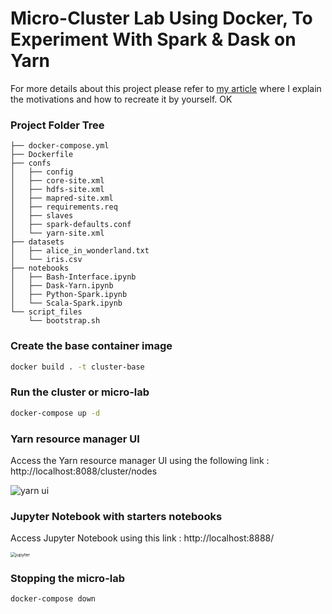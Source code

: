 # Micro-Cluster Lab Using Docker, To Experiment With Spark & Dask on Yarn
For more details about this project please refer to [my article](https://lemaizi.com/blog/creating-your-own-micro-cluster-lab-using-docker-to-experiment-with-spark-dask-on-yarn/) where I explain the motivations and how to recreate it by yourself. OK

### Project Folder Tree

```
├── docker-compose.yml
├── Dockerfile
├── confs
│   ├── config
│   ├── core-site.xml
│   ├── hdfs-site.xml
│   ├── mapred-site.xml
│   ├── requirements.req
│   ├── slaves
│   ├── spark-defaults.conf
│   └── yarn-site.xml
├── datasets
│   ├── alice_in_wonderland.txt
│   └── iris.csv
├── notebooks
│   ├── Bash-Interface.ipynb
│   ├── Dask-Yarn.ipynb
│   ├── Python-Spark.ipynb
│   └── Scala-Spark.ipynb
└── script_files
    └── bootstrap.sh
```



### Create the base container image

```bash
docker build . -t cluster-base
```

### Run the cluster or micro-lab

```bash
docker-compose up -d
```

### Yarn resource manager UI

Access the Yarn resource manager UI using the following link : http://localhost:8088/cluster/nodes

![yarn ui](img/yarn_rm_ui.png)

### Jupyter Notebook with starters notebooks

Access Jupyter Notebook using this link : http://localhost:8888/

<img src="img/docker_jupyter.png" alt="jupyter" style="zoom:50%;" />

### Stopping the micro-lab

```
docker-compose down
```

